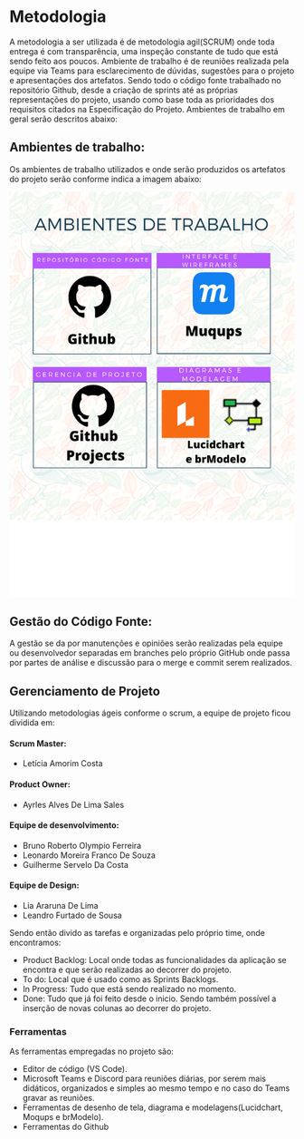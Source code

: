 
# Metodologia

A metodologia a ser utilizada é de metodologia agil(SCRUM) onde toda entrega é com transparência, uma inspeção constante de tudo que está sendo feito aos poucos. Ambiente de trabalho é de reuniões realizada pela equipe via Teams para esclarecimento de dúvidas, sugestões para o projeto e apresentações dos artefatos. Sendo todo o código fonte trabalhado no repositório Github, desde a criação de sprints até as próprias representações do projeto, usando como base toda as prioridades dos requisitos citados na Especificação do Projeto. Ambientes de trabalho em geral serão descritos abaixo:

## Ambientes de trabalho:
Os ambientes de trabalho utilizados e onde serão produzidos os artefatos do projeto serão conforme indica a imagem abaixo:

![Workspace](img/planejamento.png)


## Gestão do Código Fonte:
A gestão se da por manutenções e opiniões serão realizadas pela equipe ou desenvolvedor separadas em branches pelo próprio GitHub onde passa por partes de análise e discussão para o merge e commit serem realizados.

## Gerenciamento de Projeto
Utilizando metodologias ágeis conforme o scrum, a equipe de projeto ficou dividida em:
#### Scrum Master: 
- Letícia Amorim Costa
#### Product Owner: 
- Ayrles Alves De Lima Sales
#### Equipe de desenvolvimento:
- Bruno Roberto Olympio Ferreira
- Leonardo Moreira Franco De Souza
- Guilherme Servelo Da Costa
#### Equipe de Design:
- Lia Araruna De Lima
- Leandro Furtado de Sousa

Sendo então divido as tarefas e organizadas pelo próprio time, onde encontramos:
- Product Backlog: Local onde todas as funcionalidades da aplicação se encontra e que serão realizadas ao decorrer do projeto.
- To do: Local que é usado como as Sprints Backlogs.
- In Progress: Tudo que está sendo realizado no momento.
- Done: Tudo que já foi feito desde o inicio.
Sendo também possível a inserção de novas colunas ao decorrer do projeto.


### Ferramentas
As ferramentas empregadas no projeto são:

- Editor de código (VS Code).
- Microsoft Teams e Discord para reuniões diárias, por serem mais didáticos, organizados e simples ao mesmo tempo e no caso do Teams gravar as reuniões.
- Ferramentas de desenho de tela, diagrama e modelagens(Lucidchart, Moqups e brModelo).
- Ferramentas do Github
